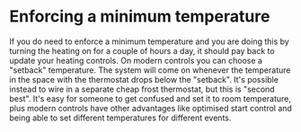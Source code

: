 # Enforcing a minimum temperature



If you do need to enforce a minimum temperature and you are doing this by turning the heating on for a couple of hours a day, it should pay back to update your heating controls.  On modern controls you can choose a "setback" temperature.  The system will come on whenever the temperature in the space with the thermostat drops below the "setback".  It's possible instead to wire in a separate cheap frost thermostat, but this is "second best".  It's easy for someone to get confused and set it to room temperature, plus modern controls have other advantages like optimised start control and being able to set different temperatures for different events.



